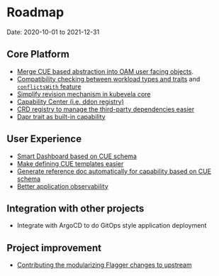 # Roadmap

Date: 2020-10-01 to 2021-12-31

## Core Platform

- [Merge CUE based abstraction into OAM user facing objects](https://github.com/oam-dev/kubevela/projects/1#card-48198530).
- [Compatibility checking between workload types and traits](https://github.com/oam-dev/kubevela/projects/1#card-48199349) and [`conflictsWith` feature](https://github.com/oam-dev/kubevela/projects/1#card-48199465)
- [Simplify revision mechanism in kubevela core](https://github.com/oam-dev/kubevela/projects/1#card-48199829)
- [Capability Center (i.e. ddon registry)](https://github.com/oam-dev/kubevela/projects/1#card-48203470)
- [CRD registry to manage the third-party dependencies easier](https://github.com/oam-dev/kubevela/projects/1#card-48200758)
- [Dapr trait as built-in capability](https://github.com/oam-dev/kubevela/projects/1#card-49368484)

## User Experience

- [Smart Dashboard based on CUE schema](https://github.com/oam-dev/kubevela/projects/1#card-48200031)
- [Make defining CUE templates easier](https://github.com/oam-dev/kubevela/projects/1#card-48200509)
- [Generate reference doc automatically for capability based on CUE schema](https://github.com/oam-dev/kubevela/projects/1#card-48200195)
- [Better application observability](https://github.com/oam-dev/kubevela/projects/1#card-47134946)

## Integration with other projects

- Integrate with ArgoCD to do GitOps style application deployment

## Project improvement

- [Contributing the modularizing Flagger changes to upstream](https://github.com/oam-dev/kubevela/projects/1#card-48198830)
